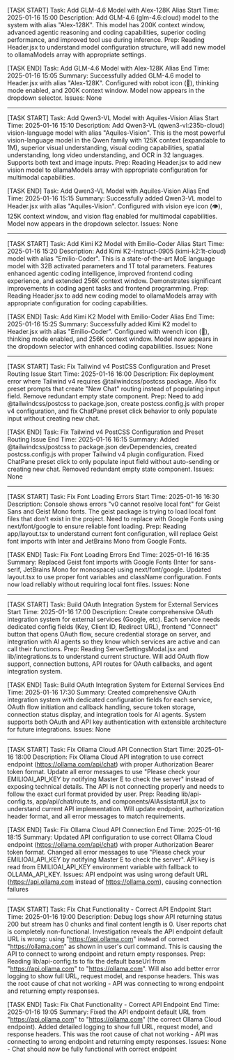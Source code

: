 [TASK START]
Task: Add GLM-4.6 Model with Alex-128K Alias
Start Time: 2025-01-16 15:00
Description: Add GLM-4.6 (glm-4.6:cloud) model to the system with alias "Alex-128K". This model has 200K context window, advanced agentic reasoning and coding capabilities, superior coding performance, and improved tool use during inference.
Prep: Reading Header.jsx to understand model configuration structure, will add new model to ollamaModels array with appropriate settings.

[TASK END]
Task: Add GLM-4.6 Model with Alex-128K Alias
End Time: 2025-01-16 15:05
Summary: Successfully added GLM-4.6 model to Header.jsx with alias "Alex-128K". Configured with robot icon (🤖), thinking mode enabled, and 200K context window. Model now appears in the dropdown selector.
Issues: None

------------------------------------------------------------

[TASK START]
Task: Add Qwen3-VL Model with Aquiles-Vision Alias
Start Time: 2025-01-16 15:10
Description: Add Qwen3-VL (qwen3-vl:235b-cloud) vision-language model with alias "Aquiles-Vision". This is the most powerful vision-language model in the Qwen family with 125K context (expandable to 1M), superior visual understanding, visual coding capabilities, spatial understanding, long video understanding, and OCR in 32 languages. Supports both text and image inputs.
Prep: Reading Header.jsx to add new vision model to ollamaModels array with appropriate configuration for multimodal capabilities.

[TASK END]
Task: Add Qwen3-VL Model with Aquiles-Vision Alias
End Time: 2025-01-16 15:15
Summary: Successfully added Qwen3-VL model to Header.jsx with alias "Aquiles-Vision". Configured with vision eye icon (👁️), 125K context window, and vision flag enabled for multimodal capabilities. Model now appears in the dropdown selector.
Issues: None

------------------------------------------------------------

[TASK START]
Task: Add Kimi K2 Model with Emilio-Coder Alias
Start Time: 2025-01-16 15:20
Description: Add Kimi K2-Instruct-0905 (kimi-k2:1t-cloud) model with alias "Emilio-Coder". This is a state-of-the-art MoE language model with 32B activated parameters and 1T total parameters. Features enhanced agentic coding intelligence, improved frontend coding experience, and extended 256K context window. Demonstrates significant improvements in coding agent tasks and frontend programming.
Prep: Reading Header.jsx to add new coding model to ollamaModels array with appropriate configuration for coding capabilities.

[TASK END]
Task: Add Kimi K2 Model with Emilio-Coder Alias
End Time: 2025-01-16 15:25
Summary: Successfully added Kimi K2 model to Header.jsx with alias "Emilio-Coder". Configured with wrench icon (🔧), thinking mode enabled, and 256K context window. Model now appears in the dropdown selector with enhanced coding capabilities.
Issues: None

------------------------------------------------------------

[TASK START]
Task: Fix Tailwind v4 PostCSS Configuration and Preset Routing Issue
Start Time: 2025-01-16 16:00
Description: Fix deployment error where Tailwind v4 requires @tailwindcss/postcss package. Also fix preset prompts that create "New Chat" routing instead of populating input field. Remove redundant empty state component.
Prep: Need to add @tailwindcss/postcss to package.json, create postcss.config.js with proper v4 configuration, and fix ChatPane preset click behavior to only populate input without creating new chat.

[TASK END]
Task: Fix Tailwind v4 PostCSS Configuration and Preset Routing Issue
End Time: 2025-01-16 16:15
Summary: Added @tailwindcss/postcss to package.json devDependencies, created postcss.config.js with proper Tailwind v4 plugin configuration. Fixed ChatPane preset click to only populate input field without auto-sending or creating new chat. Removed redundant empty state component.
Issues: None

------------------------------------------------------------

[TASK START]
Task: Fix Font Loading Errors
Start Time: 2025-01-16 16:30
Description: Console shows errors "v0 cannot resolve local font" for Geist Sans and Geist Mono fonts. The geist package is trying to load local font files that don't exist in the project. Need to replace with Google Fonts using next/font/google to ensure reliable font loading.
Prep: Reading app/layout.tsx to understand current font configuration, will replace Geist font imports with Inter and JetBrains Mono from Google Fonts.

[TASK END]
Task: Fix Font Loading Errors
End Time: 2025-01-16 16:35
Summary: Replaced Geist font imports with Google Fonts (Inter for sans-serif, JetBrains Mono for monospace) using next/font/google. Updated layout.tsx to use proper font variables and className configuration. Fonts now load reliably without requiring local font files.
Issues: None

------------------------------------------------------------

[TASK START]
Task: Build OAuth Integration System for External Services
Start Time: 2025-01-16 17:00
Description: Create comprehensive OAuth integration system for external services (Google, etc). Each service needs dedicated config fields (Key, Client ID, Redirect URL), frontend "Connect" button that opens OAuth flow, secure credential storage on server, and integration with AI agents so they know which services are active and can call their functions.
Prep: Reading ServerSettingsModal.jsx and lib/integrations.ts to understand current structure. Will add OAuth flow support, connection buttons, API routes for OAuth callbacks, and agent integration system.

[TASK END]
Task: Build OAuth Integration System for External Services
End Time: 2025-01-16 17:30
Summary: Created comprehensive OAuth integration system with dedicated configuration fields for each service, OAuth flow initiation and callback handling, secure token storage, connection status display, and integration tools for AI agents. System supports both OAuth and API key authentication with extensible architecture for future integrations.
Issues: None

------------------------------------------------------------

[TASK START]
Task: Fix Ollama Cloud API Connection
Start Time: 2025-01-16 18:00
Description: Fix Ollama Cloud API integration to use correct endpoint (https://ollama.com/api/chat) with proper Authorization Bearer token format. Update all error messages to use "Please check your EMILIOAI_API_KEY by notifying Master E to check the server" instead of exposing technical details. The API is not connecting properly and needs to follow the exact curl format provided by user.
Prep: Reading lib/api-config.ts, app/api/chat/route.ts, and components/AIAssistantUI.jsx to understand current API implementation. Will update endpoint, authorization header format, and all error messages to match requirements.

[TASK END]
Task: Fix Ollama Cloud API Connection
End Time: 2025-01-16 18:15
Summary: Updated API configuration to use correct Ollama Cloud endpoint (https://ollama.com/api/chat) with proper Authorization Bearer token format. Changed all error messages to use "Please check your EMILIOAI_API_KEY by notifying Master E to check the server". API key is read from EMILIOAI_API_KEY environment variable with fallback to OLLAMA_API_KEY.
Issues: API endpoint was using wrong default URL (https://api.ollama.com instead of https://ollama.com), causing connection failures

------------------------------------------------------------

[TASK START]
Task: Fix Chat Functionality - Correct API Endpoint
Start Time: 2025-01-16 19:00
Description: Debug logs show API returning status 200 but stream has 0 chunks and final content length is 0. User reports chat is completely non-functional. Investigation reveals the API endpoint default URL is wrong: using "https://api.ollama.com" instead of correct "https://ollama.com" as shown in user's curl command. This is causing the API to connect to wrong endpoint and return empty responses.
Prep: Reading lib/api-config.ts to fix the default baseUrl from "https://api.ollama.com" to "https://ollama.com". Will also add better error logging to show full URL, request model, and response headers. This was the root cause of chat not working - API was connecting to wrong endpoint and returning empty responses.

[TASK END]
Task: Fix Chat Functionality - Correct API Endpoint
End Time: 2025-01-16 19:05
Summary: Fixed the API endpoint default URL from "https://api.ollama.com" to "https://ollama.com" (the correct Ollama Cloud endpoint). Added detailed logging to show full URL, request model, and response headers. This was the root cause of chat not working - API was connecting to wrong endpoint and returning empty responses.
Issues: None - Chat should now be fully functional with correct endpoint
